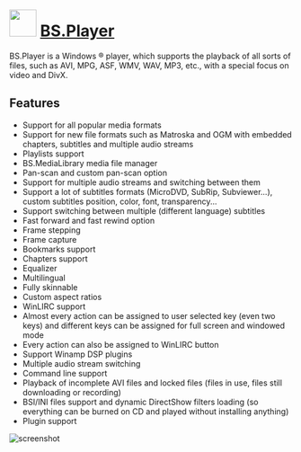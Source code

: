 # <img src="https://cdn.rawgit.com/JourneyOver/chocolatey-packages/0edd82c680a2ed45d8e7df6ccf75c5224a198d54/icons/bsplayer.png" width="48" height="48"/> [BS.Player](https://chocolatey.org/packages/bsplayer)

BS.Player is a Windows ® player, which supports the playback of all sorts of files, such as AVI, MPG, ASF, WMV, WAV, MP3, etc., with a special focus on video and DivX.

## Features

- Support for all popular media formats
- Support for new file formats such as Matroska and OGM with embedded chapters, subtitles and multiple audio streams
- Playlists support
- BS.MediaLibrary media file manager
- Pan-scan and custom pan-scan option
- Support for multiple audio streams and switching between them
- Support a lot of subtitles formats (MicroDVD, SubRip, Subviewer...), custom subtitles position, color, font, transparency...
- Support switching between multiple (different language) subtitles
- Fast forward and fast rewind option
- Frame stepping
- Frame capture
- Bookmarks support
- Chapters support
- Equalizer
- Multilingual
- Fully skinnable
- Custom aspect ratios
- WinLIRC support
- Almost every action can be assigned to user selected key (even two keys) and different keys can be assigned for full screen and windowed mode
- Every action can also be assigned to WinLIRC button
- Support Winamp DSP plugins
- Multiple audio stream switching
- Command line support
- Playback of incomplete AVI files and locked files (files in use, files still downloading or recording)
- BSI/INI files support and dynamic DirectShow filters loading (so everything can be burned on CD and played without installing anything)
- Plugin support

![screenshot](https://raw.githubusercontent.com/JourneyOver/chocolatey-packages/master/readme_imgs/bsplayer.png)
